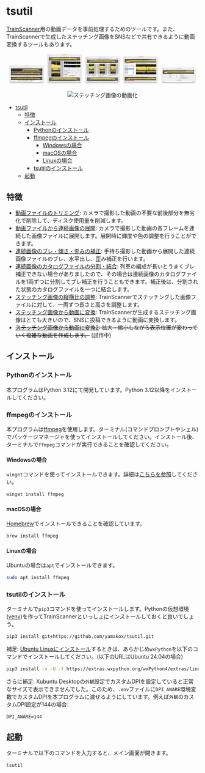 # tsutil

[TrainScanner](https://github.com/vitroid/TrainScanner)用の動画データを事前処理するためのツールです。また、TrainScannerで生成したステッチング画像をSNSなどで共有できるように動画変換するツールもあります。

<div style="text-align: center">
<a href="./docs/trimmer.md"><img src="./docs/i/trimmer.png" width="19%" alt="動画ファイルのトリミング"><a href="./docs/trimmer.md"></a>
<a href="./docs/extractor.md"><img src="./docs/i/extractor.png" width="19%" alt="動画ファイルから連続画像の展開"></a>
<a href="./docs/corrector.md"><img src="./docs/i/corrector.png" width="19%" alt="連続画像のブレ・傾き・歪みの補正"></a>
<a href="./docs/adjuster.md"><img src="./docs/i/adjuster.png" width="19%" alt="ステッチング画像の縦横比の調整"></a>
<a href="./docs/converter.md"><img src="./docs/i/converter.png" width="19%" alt="ステッチング画像から動画に変換"></a>
</div>

<div style="margin: 1em; text-align: center">
<img src="./docs/i/animation.gif" alt="ステッチング画像の動画化">
</div>

- [tsutil](#tsutil)
  - [特徴](#特徴)
  - [インストール](#インストール)
    - [Pythonのインストール](#pythonのインストール)
    - [ffmpegのインストール](#ffmpegのインストール)
      - [Windowsの場合](#windowsの場合)
      - [macOSの場合](#macosの場合)
      - [Linuxの場合](#linuxの場合)
    - [tsutilのインストール](#tsutilのインストール)
  - [起動](#起動)

## 特徴

- [動画ファイルのトリミング](./docs/trimmer.md): カメラで撮影した動画の不要な前後部分を無劣化で削除して、ディスク使用量を削減します。
- [動画ファイルから連続画像の展開](./docs/extractor.md): カメラで撮影した動画の各フレームを連続した画像ファイルに展開します。展開時に輝度や色の調整を行うことができます。
- [連続画像のブレ・傾き・歪みの補正](./docs/corrector.md): 手持ち撮影した動画から展開した連続画像ファイルのブレ、水平出し、歪み補正を行います。
- [連続画像のカタログファイルの分割・結合](./docs/splitter.md): 列車の編成が長いとうまくブレ補正できない場合がありましたので、その場合は連続画像のカタログファイルを1両ずつに分割してブレ補正を行うこともできます。補正後は、分割された状態のカタログファイルを一つに結合します。
- [ステッチング画像の縦横比の調整](./docs/adjuster.md): TrainScannerでステッチングした画像ファイルに対して、一両ずつ長さと高さを調整します。
- [ステッチング画像から動画に変換](./docs/converter.md): TrainScannerが生成するステッチング画像はとても大きいので、SNSに投稿できるように動画に変換します。
- ~~[ステッチング画像から動画に変換2](./docs/converter2.md): 拡大・縮小しながら表示位置が変わっていく複雑な動画を作成します。~~ (試作中)

## インストール

### Pythonのインストール

本プログラムはPython 3.12にて開発しています。Python 3.12以降をインストールしてください。

### ffmpegのインストール

本プログラムは[ffmpeg](https://ffmpeg.org)を使用します。ターミナル(コマンドプロンプトやシェル)でパッケージマネージャを使ってインストールしてください。インストール後、ターミナルで`ffmpeg`コマンドが実行できることを確認してください。

#### Windowsの場合

`winget`コマンドを使ってインストールできます。詳細は[こちらを参照](https://www.gyan.dev/ffmpeg/builds/)してください。

```powershell
winget install ffmpeg
```

#### macOSの場合

[Homebrew](https://brew.sh)でインストールできることを確認しています。

```bash
brew install ffmpeg
```

#### Linuxの場合

Ubuntuの場合は`apt`でインストールできます。

```bash
sudo apt install ffmpeg
```

### tsutilのインストール

ターミナルで`pip3`コマンドを使ってインストールします。Pythonの仮想環境([venv](https://docs.python.org/ja/3.13/library/venv.html))を作ってTrainScannerといっしょにインストールしておくと良いでしょう。

```bash
pip3 install git+https://github.com/yamakox/tsutil.git
```

補足: [Ubuntu Linuxにインストール](https://discuss.wxpython.org/t/install-wxpython-4-2-2-on-ubuntu/37162)するときは、あらかじめ`wxPython`を以下のコマンドでインストールしてください。(以下のURLはUbuntu 24.04の場合)

```bash
pip3 install -v -U -f https://extras.wxpython.org/wxPython4/extras/linux/gtk3/ubuntu-24.04 wxPython
```

さらに補足: Xubuntu Desktopの`外観`設定でカスタムDPIを設定していると正常なサイズで表示できませんでした。このため、`.env`ファイルに`DPI_AWARE`環境変数でカスタムDPIを本プログラムに渡せるようにしています。例えば`外観`のカスタムDPI設定が144の場合:

```.env
DPI_AWARE=144
```

## 起動

ターミナルで以下のコマンドを入力すると、メイン画面が開きます。

```bash
tsutil
```
